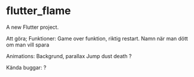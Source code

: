 # flutter_flame

A new Flutter project.

Att göra;
Funktioner:
Game over funktion, riktig restart.
Namn när man dött om man vill spara

Animations:
Backgrund, parallax
Jump dust
death
?

Kända buggar:
?